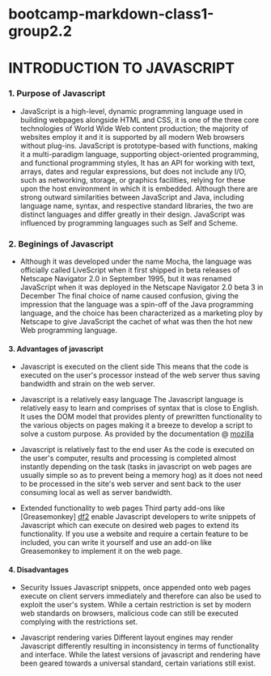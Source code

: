 # bootcamp-markdown-class1-group2.2
# INTRODUCTION TO JAVASCRIPT
 ### 1. Purpose of Javascript
 * JavaScript is a high-level, dynamic programming language used in building webpages alongside HTML and CSS, it is one of the three core technologies of World Wide Web content production; the majority of websites employ it and it is supported by all modern Web browsers without plug-ins. JavaScript is prototype-based with functions, making it a multi-paradigm language, supporting object-oriented programming, and functional programming styles, It has an API for working with text, arrays, dates and regular expressions, but does not include any I/O, such as networking, storage, or graphics facilities, relying for these upon the host environment in which it is embedded.
 Although there are strong outward similarities between JavaScript and Java, including language name, syntax, and respective standard libraries, the two are distinct languages and differ greatly in their design. JavaScript was influenced by programming languages such as Self and Scheme.
 ### 2. Beginings of Javascript
* Although it was developed under the name Mocha, the language was officially called LiveScript when it first shipped in beta releases of Netscape Navigator 2.0 in September 1995, but it was renamed JavaScript when it was deployed in the Netscape Navigator 2.0 beta 3 in December The final choice of name caused confusion, giving the impression that the language was a spin-off of the Java programming language, and the choice has been characterized as a marketing ploy by Netscape to give JavaScript the cachet of what was then the hot new Web programming language.
#### 3. Advantages of javascript
* Javascript is executed on the client side
This means that the code is executed on the user's processor instead of the web server thus saving bandwidth and strain on the web server.

* Javascript is a relatively easy language
The Javascript language is relatively easy to learn and comprises of syntax that is close to English. It uses the DOM model that provides plenty of prewritten functionality to the various objects on pages making it a breeze to develop a script to solve a custom purpose. As provided by the documentation @ [mozilla ][df1]

* Javascript is relatively fast to the end user
As the code is executed on the user's computer, results and processing is completed almost instantly depending on the task (tasks in javascript on web pages are usually simple so as to prevent being a memory hog) as it does not need to be processed in the site's web server and sent back to the user consuming local as well as server bandwidth. 

* Extended functionality to web pages
Third party add-ons like [Greasemonkey] [df2] enable Javascript developers to write snippets of Javascript which can execute on desired web pages to extend its functionality. If you use a website and require a certain feature to be included, you can write it yourself and use an add-on like Greasemonkey to implement it on the web page. 

#### 4. Disadvantages

* Security Issues
Javascript snippets, once appended onto web pages execute on client servers immediately and therefore can also be used to exploit the user's system. While a certain restriction is set by modern web standards on browsers, malicious code can still be executed complying with the restrictions set.

* Javascript rendering varies
Different layout engines may render Javascript differently resulting in inconsistency in terms of functionality and interface. While the latest versions of javascript and rendering have been geared towards a universal standard, certain variations still exist.


[df1]: <https://developer.mozilla.org/en-US/Learn/Getting_started_with_the_web/JavaScript_basics/>
[df2]: <http://www.greasespot.net>